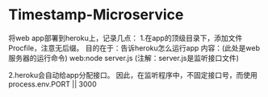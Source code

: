 # Timestamp-Microservice

将web app部署到heroku上，记录几点：
  1.在app的顶级目录下，添加文件Procfile，注意无后缀。
       目的在于：告诉heroku怎么运行app
       内容：(此处是web服务器的运行命令)
            web:node server.js (注解：server.js是监听接口文件)
            
  2.heroku会自动给app分配接口。
      因此，在监听程序中，不固定接口号，而使用
          process.env.PORT || 3000
